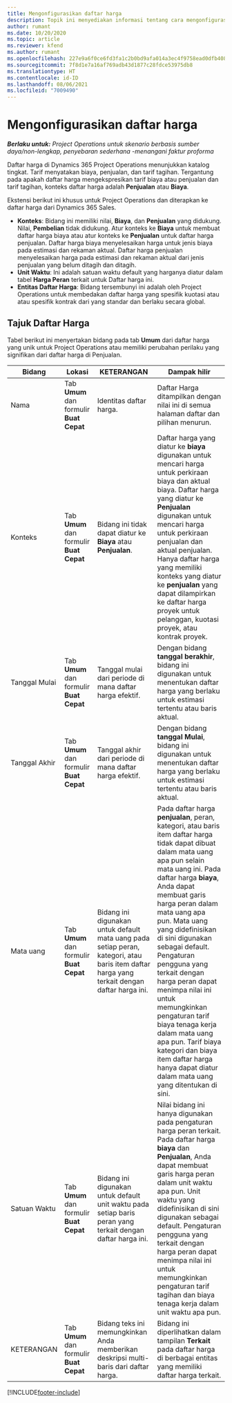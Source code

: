 ```yaml
---
title: Mengonfigurasikan daftar harga
description: Topik ini menyediakan informasi tentang cara mengonfigurasikan biaya dan daftar harga penjualan.
author: rumant
ms.date: 10/20/2020
ms.topic: article
ms.reviewer: kfend
ms.author: rumant
ms.openlocfilehash: 227e9a6f0ce6fd3fa1c2b0bd9afa014a3ec4f9758ead0dfb408156535692575c
ms.sourcegitcommit: 7f8d1e7a16af769adb43d1877c28fdce53975db8
ms.translationtype: HT
ms.contentlocale: id-ID
ms.lasthandoff: 08/06/2021
ms.locfileid: "7009490"
---
```

# <a name="set-up-price-lists"></a>Mengonfigurasikan daftar harga

_**Berlaku untuk:** Project Operations untuk skenario berbasis sumber daya/non-lengkap, penyebaran sederhana -menangani faktur proforma_

Daftar harga di Dynamics 365 Project Operations menunjukkan katalog tingkat. Tarif menyatakan biaya, penjualan, dan tarif tagihan. Tergantung pada apakah daftar harga mengekspresikan tarif biaya atau penjualan dan tarif tagihan, konteks daftar harga adalah **Penjualan** atau **Biaya**.

Ekstensi berikut ini khusus untuk Project Operations dan diterapkan ke daftar harga dari Dynamics 365 Sales.

- **Konteks**: Bidang ini memiliki nilai, **Biaya**, dan **Penjualan** yang didukung. Nilai, **Pembelian** tidak didukung. Atur konteks ke **Biaya** untuk membuat daftar harga biaya atau atur konteks ke **Penjualan** untuk daftar harga penjualan. Daftar harga biaya menyelesaikan harga untuk jenis biaya pada estimasi dan rekaman aktual. Daftar harga penjualan menyelesaikan harga pada estimasi dan rekaman aktual dari jenis penjualan yang belum ditagih dan ditagih.
- **Unit Waktu**: Ini adalah satuan waktu default yang harganya diatur dalam tabel **Harga Peran** terkait untuk Daftar harga ini.
- **Entitas Daftar Harga**: Bidang tersembunyi ini adalah oleh Project Operations untuk membedakan daftar harga yang spesifik kuotasi atau atau spesifik kontrak dari yang standar dan berlaku secara global.

## <a name="price-list-header"></a>Tajuk Daftar Harga

Tabel berikut ini menyertakan bidang pada tab **Umum** dari daftar harga yang unik untuk Project Operations atau memiliki perubahan perilaku yang signifikan dari daftar harga di Penjualan.

| Bidang | Lokasi | KETERANGAN | Dampak hilir |
| --- | --- | --- | --- |
| Nama | Tab **Umum** dan formulir **Buat Cepat** | Identitas daftar harga. | Daftar Harga ditampilkan dengan nilai ini di semua halaman daftar dan pilihan menurun.|
| Konteks | Tab **Umum** dan formulir **Buat Cepat** | Bidang ini tidak dapat diatur ke **Biaya** atau **Penjualan**. | Daftar harga yang diatur ke **biaya** digunakan untuk mencari harga untuk perkiraan biaya dan aktual biaya. Daftar harga yang diatur ke **Penjualan** digunakan untuk mencari harga untuk perkiraan penjualan dan aktual penjualan. Hanya daftar harga yang memiliki konteks yang diatur ke **penjualan** yang dapat dilampirkan ke daftar harga proyek untuk pelanggan, kuotasi proyek, atau kontrak proyek. |
| Tanggal Mulai | Tab **Umum** dan formulir **Buat Cepat** | Tanggal mulai dari periode di mana daftar harga efektif. | Dengan bidang **tanggal berakhir**, bidang ini digunakan untuk menentukan daftar harga yang berlaku untuk estimasi tertentu atau baris aktual. |
| Tanggal Akhir | Tab **Umum** dan formulir **Buat Cepat** | Tanggal akhir dari periode di mana daftar harga efektif. | Dengan bidang **tanggal Mulai**, bidang ini digunakan untuk menentukan daftar harga yang berlaku untuk estimasi tertentu atau baris aktual. |
| Mata uang | Tab **Umum** dan formulir **Buat Cepat** | Bidang ini digunakan untuk default mata uang pada setiap peran, kategori, atau baris item daftar harga yang terkait dengan daftar harga ini. | Pada daftar harga **penjualan**, peran, kategori, atau baris item daftar harga tidak dapat dibuat dalam mata uang apa pun selain mata uang ini. Pada daftar harga **biaya**, Anda dapat membuat garis harga peran dalam mata uang apa pun. Mata uang yang didefinisikan di sini digunakan sebagai default. Pengaturan pengguna yang terkait dengan harga peran dapat menimpa nilai ini untuk memungkinkan pengaturan tarif biaya tenaga kerja dalam mata uang apa pun. Tarif biaya kategori dan biaya item daftar harga hanya dapat diatur dalam mata uang yang ditentukan di sini. |
| Satuan Waktu | Tab **Umum** dan formulir **Buat Cepat** | Bidang ini digunakan untuk default unit waktu pada setiap baris peran yang terkait dengan daftar harga ini. | Nilai bidang ini hanya digunakan pada pengaturan harga peran terkait. Pada daftar harga **biaya** dan **Penjualan**, Anda dapat membuat garis harga peran dalam unit waktu apa pun. Unit waktu yang didefinisikan di sini digunakan sebagai default. Pengaturan pengguna yang terkait dengan harga peran dapat menimpa nilai ini untuk memungkinkan pengaturan tarif tagihan dan biaya tenaga kerja dalam unit waktu apa pun. |
| KETERANGAN | Tab **Umum** dan formulir **Buat Cepat** | Bidang teks ini memungkinkan Anda memberikan deskripsi multi-baris dari daftar harga. | Bidang ini diperlihatkan dalam tampilan **Terkait** pada daftar harga di berbagai entitas yang memiliki daftar harga terkait. |


[!INCLUDE[footer-include](../includes/footer-banner.md)]